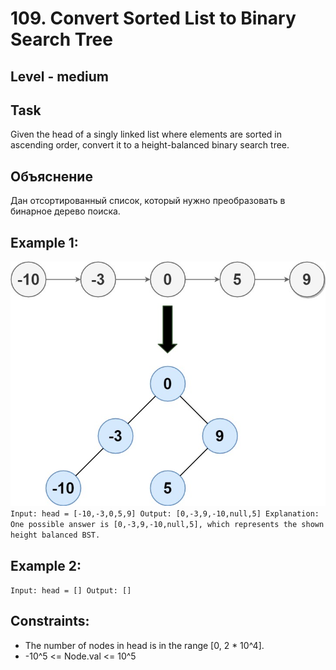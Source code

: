 # 109. Convert Sorted List to Binary Search Tree


## Level - medium


## Task
Given the head of a singly linked list where elements are sorted in ascending order, convert it to a
height-balanced  binary search tree.


## Объяснение
Дан отсортированный список, который нужно преобразовать в бинарное дерево поиска.


## Example 1:
![img.png](img.png)
``
Input: head = [-10,-3,0,5,9]
Output: [0,-3,9,-10,null,5]
Explanation: One possible answer is [0,-3,9,-10,null,5], which represents the shown height balanced BST.
``

## Example 2:
``
Input: head = []
Output: []
``

## Constraints:
- The number of nodes in head is in the range [0, 2 * 10^4].
- -10^5 <= Node.val <= 10^5